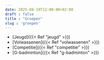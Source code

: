 ```yaml
---
date: 2025-08-19T12:00:00+02:00
draft : false
title : "Groepen"
slug : 'groepen'
---
```


- [Jeugd]({{< Ref "jeugd" >}})
- [Volwassenen]({{< Ref "volwassenen" >}})
- [Competitie]({{< Ref "competitie" >}})
- [G-badminton]({{< Ref "g-badminton" >}})
